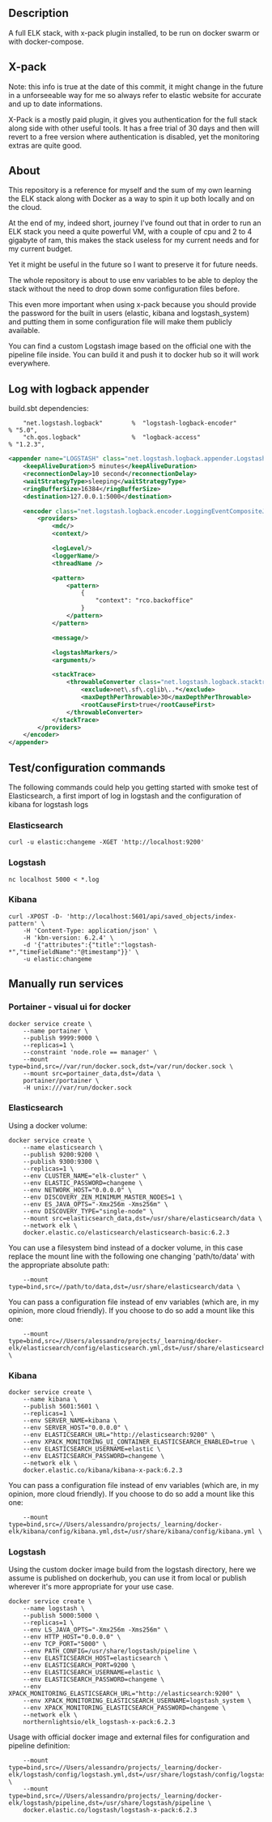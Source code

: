 
## Description

A full ELK stack, with x-pack plugin installed, to be run on docker swarm or with docker-compose.

## X-pack 

Note: this info is true at the date of this commit, it might change in the future in a unforseeable way for me so always refer to elastic website for accurate and up to date informations.

X-Pack is a mostly paid plugin, it gives you authentication for the full stack along side with other useful tools. It has a free trial of 30 days and then will revert to a free version where authentication is disabled, yet the monitoring extras are quite good.

## About

This repository is a reference for myself and the sum of my own learning the ELK stack along with Docker as a way to spin it up both locally and on the cloud.

At the end of my, indeed short, journey I've found out that in order to run an ELK stack you need a quite powerful VM, with a couple of cpu and 2 to 4 gigabyte of ram, this makes the stack useless for my current needs and for my current budget.

Yet it might be useful in the future so I want to preserve it for future needs.

The whole repository is about to use env variables to be able to deploy the stack without the need to drop down some configuration files before. 

This even more important when using x-pack because you should provide the password for the built in users (elastic, kibana and logstash_system) and putting them in some configuration file will make them publicly available.

You can find a custom Logstash image based on the official one with the pipeline file inside. You can build it and push it to docker hub so it will work everywhere. 

## Log with logback appender

build.sbt dependencies:

```
    "net.logstash.logback"        %  "logstash-logback-encoder"         % "5.0",
    "ch.qos.logback"              %  "logback-access"                   % "1.2.3",
```

```xml
<appender name="LOGSTASH" class="net.logstash.logback.appender.LogstashTcpSocketAppender">
    <keepAliveDuration>5 minutes</keepAliveDuration>
    <reconnectionDelay>10 second</reconnectionDelay>
    <waitStrategyType>sleeping</waitStrategyType>
    <ringBufferSize>16384</ringBufferSize>
    <destination>127.0.0.1:5000</destination>

    <encoder class="net.logstash.logback.encoder.LoggingEventCompositeJsonEncoder">
        <providers>
            <mdc/>
            <context/>

            <logLevel/>
            <loggerName/>
            <threadName />

            <pattern>
                <pattern>
                    {
                        "context": "rco.backoffice"
                    }
                </pattern>
            </pattern>

            <message/>

            <logstashMarkers/>
            <arguments/>

            <stackTrace>
                <throwableConverter class="net.logstash.logback.stacktrace.ShortenedThrowableConverter">
                    <exclude>net\.sf\.cglib\..*</exclude>
                    <maxDepthPerThrowable>30</maxDepthPerThrowable>
                    <rootCauseFirst>true</rootCauseFirst>
                </throwableConverter>
            </stackTrace>
        </providers>
    </encoder>
</appender>
```

## Test/configuration commands

The following commands could help you getting started with smoke test of Elasticsearch, a first import of log in logstash and the configuration of kibana for logstash logs

### Elasticsearch

```
curl -u elastic:changeme -XGET 'http://localhost:9200'
```

### Logstash

```
nc localhost 5000 < *.log
```

### Kibana

```
curl -XPOST -D- 'http://localhost:5601/api/saved_objects/index-pattern' \
    -H 'Content-Type: application/json' \
    -H 'kbn-version: 6.2.4' \
    -d '{"attributes":{"title":"logstash-*","timeFieldName":"@timestamp"}}' \
    -u elastic:changeme
```

## Manually run services

### Portainer - visual ui for docker

```
docker service create \
    --name portainer \
    --publish 9999:9000 \
    --replicas=1 \
    --constraint 'node.role == manager' \
    --mount type=bind,src=//var/run/docker.sock,dst=/var/run/docker.sock \
    --mount src=portainer_data,dst=/data \
    portainer/portainer \
    -H unix:///var/run/docker.sock
```

### Elasticsearch

Using a docker volume:

```
docker service create \
    --name elasticsearch \
    --publish 9200:9200 \
    --publish 9300:9300 \
    --replicas=1 \
    --env CLUSTER_NAME="elk-cluster" \
    --env ELASTIC_PASSWORD=changeme \
    --env NETWORK_HOST="0.0.0.0" \
    --env DISCOVERY_ZEN_MINIMUM_MASTER_NODES=1 \
    --env ES_JAVA_OPTS="-Xmx256m -Xms256m" \
    --env DISCOVERY_TYPE="single-node" \
    --mount src=elasticsearch_data,dst=/usr/share/elasticsearch/data \
    --network elk \
    docker.elastic.co/elasticsearch/elasticsearch-basic:6.2.3
```

You can use a filesystem bind instead of a docker volume, in this case replace the mount line with the following one changing 'path/to/data' with the appropriate absolute path:

```
    --mount type=bind,src=//path/to/data,dst=/usr/share/elasticsearch/data \
```

You can pass a configuration file instead of env variables (which are, in my opinion, more cloud friendly). If you choose to do so add a mount like this one:

```
    --mount type=bind,src=//Users/alessandro/projects/_learning/docker-elk/elasticsearch/config/elasticsearch.yml,dst=/usr/share/elasticsearch/config/elasticsearch.yml \
```

### Kibana

```
docker service create \
    --name kibana \
    --publish 5601:5601 \
    --replicas=1 \
    --env SERVER_NAME=kibana \
    --env SERVER_HOST="0.0.0.0" \
    --env ELASTICSEARCH_URL="http://elasticsearch:9200" \
    --env XPACK_MONITORING_UI_CONTAINER_ELASTICSEARCH_ENABLED=true \
    --env ELASTICSEARCH_USERNAME=elastic \
    --env ELASTICSEARCH_PASSWORD=changeme \
    --network elk \
    docker.elastic.co/kibana/kibana-x-pack:6.2.3
```

You can pass a configuration file instead of env variables (which are, in my opinion, more cloud friendly). If you choose to do so add a mount like this one:

```
    --mount type=bind,src=//Users/alessandro/projects/_learning/docker-elk/kibana/config/kibana.yml,dst=/usr/share/kibana/config/kibana.yml \
```

### Logstash 

Using the custom docker image build from the logstash directory, here we assume is published on dockerhub, you can use it from local or publish wherever it's more appropriate for your use case.

```
docker service create \
    --name logstash \
    --publish 5000:5000 \
    --replicas=1 \
    --env LS_JAVA_OPTS="-Xmx256m -Xms256m" \
    --env HTTP_HOST="0.0.0.0" \
    --env TCP_PORT="5000" \
    --env PATH_CONFIG=/usr/share/logstash/pipeline \
    --env ELASTICSEARCH_HOST=elasticsearch \
    --env ELASTICSEARCH_PORT=9200 \
    --env ELASTICSEARCH_USERNAME=elastic \
    --env ELASTICSEARCH_PASSWORD=changeme \
    --env XPACK_MONITORING_ELASTICSEARCH_URL="http://elasticsearch:9200" \
    --env XPACK_MONITORING_ELASTICSEARCH_USERNAME=logstash_system \
    --env XPACK_MONITORING_ELASTICSEARCH_PASSWORD=changeme \
    --network elk \
    northernlightsio/elk_logstash-x-pack:6.2.3
```

Usage with official docker image and external files for configuration and pipeline definition:

```
    --mount type=bind,src=//Users/alessandro/projects/_learning/docker-elk/logstash/config/logstash.yml,dst=/usr/share/logstash/config/logstash.yml \
    --mount type=bind,src=//Users/alessandro/projects/_learning/docker-elk/logstash/pipeline,dst=/usr/share/logstash/pipeline \
    docker.elastic.co/logstash/logstash-x-pack:6.2.3
```


